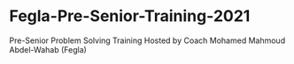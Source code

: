 # Fegla-Pre-Senior-Training-2021
Pre-Senior Problem Solving Training Hosted by Coach Mohamed Mahmoud Abdel-Wahab (Fegla)
